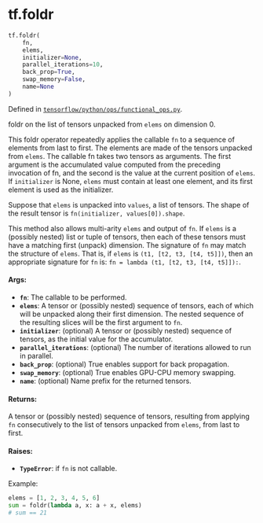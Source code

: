 <div itemscope itemtype="http://developers.google.com/ReferenceObject">
<meta itemprop="name" content="tf.foldr" />
<meta itemprop="path" content="Stable" />
</div>

# tf.foldr

``` python
tf.foldr(
    fn,
    elems,
    initializer=None,
    parallel_iterations=10,
    back_prop=True,
    swap_memory=False,
    name=None
)
```



Defined in [`tensorflow/python/ops/functional_ops.py`](/code/stable/tensorflow/python/ops/functional_ops.py).

foldr on the list of tensors unpacked from `elems` on dimension 0.

This foldr operator repeatedly applies the callable `fn` to a sequence
of elements from last to first. The elements are made of the tensors
unpacked from `elems`. The callable fn takes two tensors as arguments.
The first argument is the accumulated value computed from the preceding
invocation of fn, and the second is the value at the current position of
`elems`. If `initializer` is None, `elems` must contain at least one element,
and its first element is used as the initializer.

Suppose that `elems` is unpacked into `values`, a list of tensors. The shape
of the result tensor is `fn(initializer, values[0]).shape`.

This method also allows multi-arity `elems` and output of `fn`.  If `elems`
is a (possibly nested) list or tuple of tensors, then each of these tensors
must have a matching first (unpack) dimension.  The signature of `fn` may
match the structure of `elems`.  That is, if `elems` is
`(t1, [t2, t3, [t4, t5]])`, then an appropriate signature for `fn` is:
`fn = lambda (t1, [t2, t3, [t4, t5]]):`.

#### Args:

* <b>`fn`</b>: The callable to be performed.
* <b>`elems`</b>: A tensor or (possibly nested) sequence of tensors, each of which will
    be unpacked along their first dimension.  The nested sequence of the
    resulting slices will be the first argument to `fn`.
* <b>`initializer`</b>: (optional) A tensor or (possibly nested) sequence of tensors,
    as the initial value for the accumulator.
* <b>`parallel_iterations`</b>: (optional) The number of iterations allowed to run in
    parallel.
* <b>`back_prop`</b>: (optional) True enables support for back propagation.
* <b>`swap_memory`</b>: (optional) True enables GPU-CPU memory swapping.
* <b>`name`</b>: (optional) Name prefix for the returned tensors.


#### Returns:

A tensor or (possibly nested) sequence of tensors, resulting from applying
`fn` consecutively to the list of tensors unpacked from `elems`, from last
to first.


#### Raises:

* <b>`TypeError`</b>: if `fn` is not callable.

Example:
  ```python
  elems = [1, 2, 3, 4, 5, 6]
  sum = foldr(lambda a, x: a + x, elems)
  # sum == 21
  ```